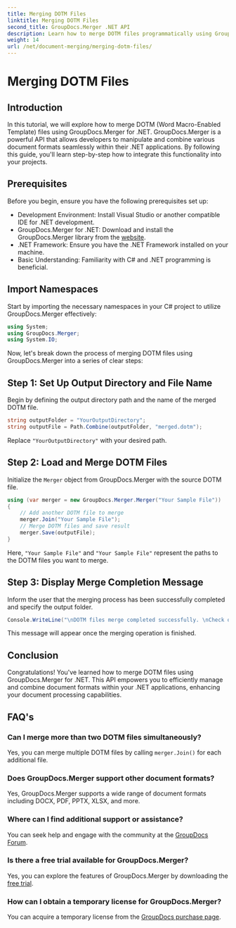 ```yaml
---
title: Merging DOTM Files
linktitle: Merging DOTM Files
second_title: GroupDocs.Merger .NET API
description: Learn how to merge DOTM files programmatically using GroupDocs.Merger for .NET. This comprehensive guide provides step-by-step instructions for developers.
weight: 14
url: /net/document-merging/merging-dotm-files/
---
```


# Merging DOTM Files

## Introduction
In this tutorial, we will explore how to merge DOTM (Word Macro-Enabled Template) files using GroupDocs.Merger for .NET. GroupDocs.Merger is a powerful API that allows developers to manipulate and combine various document formats seamlessly within their .NET applications. By following this guide, you'll learn step-by-step how to integrate this functionality into your projects.
## Prerequisites
Before you begin, ensure you have the following prerequisites set up:
- Development Environment: Install Visual Studio or another compatible IDE for .NET development.
- GroupDocs.Merger for .NET: Download and install the GroupDocs.Merger library from the [website](https://releases.groupdocs.com/merger/net/).
- .NET Framework: Ensure you have the .NET Framework installed on your machine.
- Basic Understanding: Familiarity with C# and .NET programming is beneficial.

## Import Namespaces
Start by importing the necessary namespaces in your C# project to utilize GroupDocs.Merger effectively:
```csharp
using System; 
using GroupDocs.Merger;
using System.IO;
```

Now, let's break down the process of merging DOTM files using GroupDocs.Merger into a series of clear steps:
## Step 1: Set Up Output Directory and File Name
Begin by defining the output directory path and the name of the merged DOTM file.
```csharp
string outputFolder = "YourOutputDirectory";
string outputFile = Path.Combine(outputFolder, "merged.dotm");
```
Replace `"YourOutputDirectory"` with your desired path.
## Step 2: Load and Merge DOTM Files
Initialize the `Merger` object from GroupDocs.Merger with the source DOTM file.
```csharp
using (var merger = new GroupDocs.Merger.Merger("Your Sample File"))
{
    // Add another DOTM file to merge
    merger.Join("Your Sample File");
    // Merge DOTM files and save result
    merger.Save(outputFile);
}
```
Here, `"Your Sample File"` and `"Your Sample File"` represent the paths to the DOTM files you want to merge.
## Step 3: Display Merge Completion Message
Inform the user that the merging process has been successfully completed and specify the output folder.
```csharp
Console.WriteLine("\nDOTM files merge completed successfully. \nCheck output in {0}", outputFolder);
```
This message will appear once the merging operation is finished.

## Conclusion
Congratulations! You've learned how to merge DOTM files using GroupDocs.Merger for .NET. This API empowers you to efficiently manage and combine document formats within your .NET applications, enhancing your document processing capabilities.

## FAQ's
### Can I merge more than two DOTM files simultaneously?
Yes, you can merge multiple DOTM files by calling `merger.Join()` for each additional file.
### Does GroupDocs.Merger support other document formats?
Yes, GroupDocs.Merger supports a wide range of document formats including DOCX, PDF, PPTX, XLSX, and more.
### Where can I find additional support or assistance?
You can seek help and engage with the community at the [GroupDocs Forum](https://forum.groupdocs.com/c/merger/32).
### Is there a free trial available for GroupDocs.Merger?
Yes, you can explore the features of GroupDocs.Merger by downloading the [free trial](https://releases.groupdocs.com/).
### How can I obtain a temporary license for GroupDocs.Merger?
You can acquire a temporary license from the [GroupDocs purchase page](https://purchase.groupdocs.com/temporary-license/).

